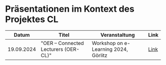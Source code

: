 # Präsentationen im Kontext des Projektes CL

| Datum      | Titel                                | Veranstaltung                        | Link     |
| ---------- | ------------------------------------ | ------------------------------------ | -------- |
| 19.09.2024 | "OER – Connected Lecturers (OER-CL)" | Workshop on e-Learning 2024, Görlitz | [Link]() |
